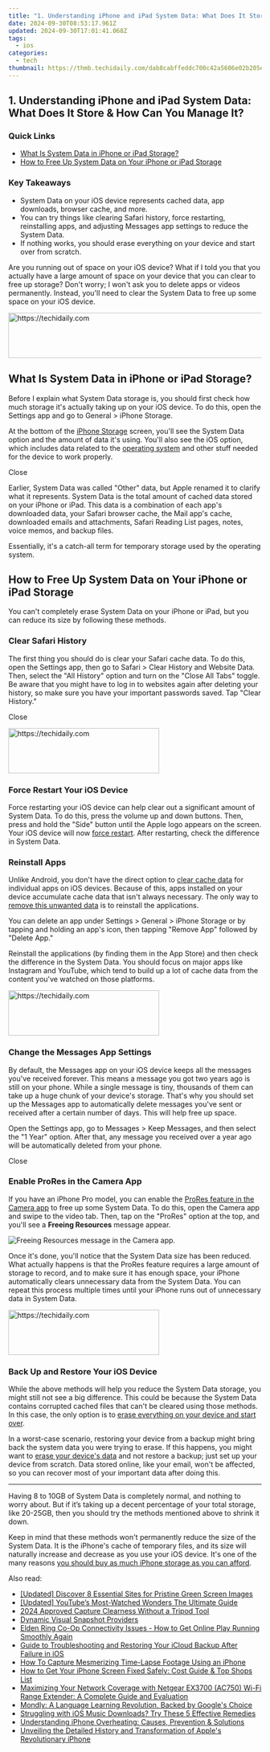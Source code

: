 ```yaml
---
title: "1. Understanding iPhone and iPad System Data: What Does It Store & How Can You Manage It?"
date: 2024-09-30T08:53:17.961Z
updated: 2024-09-30T17:01:41.068Z
tags:
  - ios
categories:
  - tech
thumbnail: https://thmb.techidaily.com/dab8cabffeddc700c42a5606e02b205ea6f1fa907c56db6f2e6e81070455269a.jpg
---
```


## 1. Understanding iPhone and iPad System Data: What Does It Store & How Can You Manage It?

### Quick Links

* [What Is System Data in iPhone or iPad Storage?](https://some-approaches.techidaily.com/updated-top-5-cloud-giants-unlimited-capacity-showdown/)
* [How to Free Up System Data on Your iPhone or iPad Storage](https://howto.techidaily.com/fix-unfortunately-settings-has-stopped-on-samsung-galaxy-m34-5g-quickly-drfone-by-drfone-fix-android-problems-fix-android-problems/)

### Key Takeaways

* System Data on your iOS device represents cached data, app downloads, browser cache, and more.
* You can try things like clearing Safari history, force restarting, reinstalling apps, and adjusting Messages app settings to reduce the System Data.
* If nothing works, you should erase everything on your device and start over from scratch.

 Are you running out of space on your iOS device? What if I told you that you actually have a large amount of space on your device that you can clear to free up storage? Don't worry; I won't ask you to delete apps or videos permanently. Instead, you'll need to clear the System Data to free up some space on your iOS device.

<!-- affiliate ads begin -->
<a href="https://ephamedtechinc.pxf.io/c/5597632/2137225/26400" target="_top" id="2137225">
  <img src="//a.impactradius-go.com/display-ad/26400-2137225" border="0" alt="https://techidaily.com" width="728" height="90"/>
</a>
<img height="0" width="0" src="https://ephamedtechinc.pxf.io/i/5597632/2137225/26400" style="position:absolute;visibility:hidden;" border="0" />
<!-- affiliate ads end -->

##  What Is System Data in iPhone or iPad Storage?

 Before I explain what System Data storage is, you should first check how much storage it's actually taking up on your iOS device. To do this, open the Settings app and go to General > iPhone Storage.

 At the bottom of the [iPhone Storage](https://tiktok-video-recordings.techidaily.com/chuckle-combat-top-20-tiktok-jokes-and-riddles-for-laughter-lovers/) screen, you'll see the System Data option and the amount of data it's using. You'll also see the iOS option, which includes data related to the [operating system](https://hardware-updates.techidaily.com/mastering-tech-choices-trustworthy-tips-from-toms-hardware-hub/) and other stuff needed for the device to work properly.

Close 

 Earlier, System Data was called "Other" data, but Apple renamed it to clarify what it represents. System Data is the total amount of cached data stored on your iPhone or iPad. This data is a combination of each app's downloaded data, your Safari browser cache, the Mail app's cache, downloaded emails and attachments, Safari Reading List pages, notes, voice memos, and backup files.

 Essentially, it's a catch-all term for temporary storage used by the operating system.

##  How to Free Up System Data on Your iPhone or iPad Storage

 You can't completely erase System Data on your iPhone or iPad, but you can reduce its size by following these methods.

###  Clear Safari History

 The first thing you should do is clear your Safari cache data. To do this, open the Settings app, then go to Safari > Clear History and Website Data. Then, select the "All History" option and turn on the "Close All Tabs" toggle. Be aware that you might have to log in to websites again after deleting your history, so make sure you have your important passwords saved. Tap "Clear History."

Close 

<!-- affiliate ads begin -->
<a href="https://aligracehair.sjv.io/c/5597632/1975836/19272" target="_top" id="1975836">
  <img src="//a.impactradius-go.com/display-ad/19272-1975836" border="0" alt="https://techidaily.com" width="300" height="90"/>
</a>
<img height="0" width="0" src="https://aligracehair.sjv.io/i/5597632/1975836/19272" style="position:absolute;visibility:hidden;" border="0" />
<!-- affiliate ads end -->

###  Force Restart Your iOS Device

 Force restarting your iOS device can help clear out a significant amount of System Data. To do this, press the volume up and down buttons. Then, press and hold the "Side" button until the Apple logo appears on the screen. Your iOS device will now [force restart](https://win-amazing.techidaily.com/instant-access-to-thrustmaster-t150-drivers-user-friendly-guide-on-swift-software-setup/). After restarting, check the difference in System Data.

###  Reinstall Apps

 Unlike Android, you don't have the direct option to [clear cache data](https://on-screen-recording.techidaily.com/updated-2024-approved-apeak-recorder-reviewed-speed-quality-and-ease-of-use-scored/) for individual apps on iOS devices. Because of this, apps installed on your device accumulate cache data that isn't always necessary. The only way to [remove this unwanted data](https://youtube-blog.techidaily.com/n-2024-youtubes-virality-secrets-effective-hashtag-strategies/) is to reinstall the applications.

 You can delete an app under Settings > General > iPhone Storage or by tapping and holding an app's icon, then tapping "Remove App" followed by "Delete App."

 Reinstall the applications (by finding them in the App Store) and then check the difference in the System Data. You should focus on major apps like Instagram and YouTube, which tend to build up a lot of cache data from the content you've watched on those platforms.

<!-- affiliate ads begin -->
<a href="https://aligracehair.sjv.io/c/5597632/2115946/19272" target="_top" id="2115946">
  <img src="//a.impactradius-go.com/display-ad/19272-2115946" border="0" alt="https://techidaily.com" width="300" height="90"/>
</a>
<img height="0" width="0" src="https://aligracehair.sjv.io/i/5597632/2115946/19272" style="position:absolute;visibility:hidden;" border="0" />
<!-- affiliate ads end -->

###  Change the Messages App Settings

 By default, the Messages app on your iOS device keeps all the messages you've received forever. This means a message you got two years ago is still on your phone. While a single message is tiny, thousands of them can take up a huge chunk of your device's storage. That's why you should set up the Messages app to automatically delete messages you've sent or received after a certain number of days. This will help free up space.

 Open the Settings app, go to Messages > Keep Messages, and then select the "1 Year" option. After that, any message you received over a year ago will be automatically deleted from your phone.

Close 

###  Enable ProRes in the Camera App

 If you have an iPhone Pro model, you can enable the [ProRes feature in the Camera app](https://snapchat-videos.techidaily.com/new-in-2024-smooth-operations-direct-backup-of-camera-roll-images-to-social-media-apps/) to free up some System Data. To do this, open the Camera app and swipe to the video tab. Then, tap on the "ProRes" option at the top, and you'll see a **Freeing Resources** message appear.

![Freeing Resources message in the Camera app.](https://static1.howtogeekimages.com/wordpress/wp-content/uploads/2024/07/freeing-resources-message-in-the-camera-app.jpg) 

 Once it's done, you'll notice that the System Data size has been reduced. What actually happens is that the ProRes feature requires a large amount of storage to record, and to make sure it has enough space, your iPhone automatically clears unnecessary data from the System Data. You can repeat this process multiple times until your iPhone runs out of unnecessary data in System Data.

<!-- affiliate ads begin -->
<a href="https://aligracehair.sjv.io/c/5597632/1915805/19272" target="_top" id="1915805">
  <img src="//a.impactradius-go.com/display-ad/19272-1915805" border="0" alt="https://techidaily.com" width="300" height="90"/>
</a>
<img height="0" width="0" src="https://aligracehair.sjv.io/i/5597632/1915805/19272" style="position:absolute;visibility:hidden;" border="0" />
<!-- affiliate ads end -->

###  Back Up and Restore Your iOS Device

 While the above methods will help you reduce the System Data storage, you might still not see a big difference. This could be because the System Data contains corrupted cached files that can't be cleared using those methods. In this case, the only option is to [erase everything on your device and start over](https://location-fake.techidaily.com/a-detailed-guide-on-faking-your-location-in-mozilla-firefox-on-motorola-moto-g73-5g-drfone-by-drfone-virtual-android/).

 In a worst-case scenario, restoring your device from a backup might bring back the system data you were trying to erase. If this happens, you might want to [erase your device's data](https://location-fake.techidaily.com/3-ways-to-change-location-on-facebook-marketplace-for-nokia-c12-pro-drfone-by-drfone-virtual-android/) and not restore a backup; just set up your device from scratch. Data stored online, like your email, won't be affected, so you can recover most of your important data after doing this.

---

 Having 8 to 10GB of System Data is completely normal, and nothing to worry about. But if it’s taking up a decent percentage of your total storage, like 20-25GB, then you should try the methods mentioned above to shrink it down.

 Keep in mind that these methods won't permanently reduce the size of the System Data. It is the iPhone's cache of temporary files, and its size will naturally increase and decrease as you use your iOS device. It's one of the many reasons [you should buy as much iPhone storage as you can afford](https://desktop-recording.techidaily.com/new-spearheading-efficient-speech-recognition-on-google-platforms-for-2024/).

<ins class="adsbygoogle"
     style="display:block"
     data-ad-format="autorelaxed"
     data-ad-client="ca-pub-7571918770474297"
     data-ad-slot="1223367746"></ins>

<ins class="adsbygoogle"
     style="display:block"
     data-ad-client="ca-pub-7571918770474297"
     data-ad-slot="8358498916"
     data-ad-format="auto"
     data-full-width-responsive="true"></ins>

<span class="atpl-alsoreadstyle">Also read:</span>
<div><ul>
<li><a href="https://youtube-clips.techidaily.com/updated-discover-8-essential-sites-for-pristine-green-screen-images/"><u>[Updated] Discover 8 Essential Sites for Pristine Green Screen Images</u></a></li>
<li><a href="https://facebook-record-videos.techidaily.com/updated-youtubes-most-watched-wonders-the-ultimate-guide/"><u>[Updated] YouTube’s Most-Watched Wonders The Ultimate Guide</u></a></li>
<li><a href="https://youtube-videos.techidaily.com/2024-approved-capture-clearness-without-a-tripod-tool/"><u>2024 Approved Capture Clearness Without a Tripod Tool</u></a></li>
<li><a href="https://screen-video-capture.techidaily.com/dynamic-visual-snapshot-providers/"><u>Dynamic Visual Snapshot Providers</u></a></li>
<li><a href="https://win-able.techidaily.com/elden-ring-co-op-connectivity-issues-how-to-get-online-play-running-smoothly-again/"><u>Elden Ring Co-Op Connectivity Issues - How to Get Online Play Running Smoothly Again</u></a></li>
<li><a href="https://os-tips.techidaily.com/guide-to-troubleshooting-and-restoring-your-icloud-backup-after-failure-in-ios/"><u>Guide to Troubleshooting and Restoring Your iCloud Backup After Failure in iOS</u></a></li>
<li><a href="https://os-tips.techidaily.com/how-to-capture-mesmerizing-time-lapse-footage-using-an-iphone/"><u>How To Capture Mesmerizing Time-Lapse Footage Using an iPhone</u></a></li>
<li><a href="https://os-tips.techidaily.com/how-to-get-your-iphone-screen-fixed-safely-cost-guide-and-top-shops-list/"><u>How to Get Your iPhone Screen Fixed Safely: Cost Guide & Top Shops List</u></a></li>
<li><a href="https://buynow-tips.techidaily.com/maximizing-your-network-coverage-with-netgear-ex3700-ac750-wi-fi-range-extender-a-complete-guide-and-evaluation/"><u>Maximizing Your Network Coverage with Netgear EX3700 (AC750) Wi-Fi Range Extender: A Complete Guide and Evaluation</u></a></li>
<li><a href="https://mondly-stories.techidaily.com/mondly-a-language-learning-revolution-backed-by-googles-choice/"><u>Mondly: A Language Learning Revolution, Backed by Google's Choice</u></a></li>
<li><a href="https://os-tips.techidaily.com/1723620250167-struggling-with-ios-music-downloads-try-these-5-effective-remedies/"><u>Struggling with iOS Music Downloads? Try These 5 Effective Remedies</u></a></li>
<li><a href="https://os-tips.techidaily.com/understanding-iphone-overheating-causes-prevention-and-solutions/"><u>Understanding iPhone Overheating: Causes, Prevention & Solutions</u></a></li>
<li><a href="https://os-tips.techidaily.com/unveiling-the-detailed-history-and-transformation-of-apples-revolutionary-iphone/"><u>Unveiling the Detailed History and Transformation of Apple's Revolutionary iPhone</u></a></li>
</ul></div>

